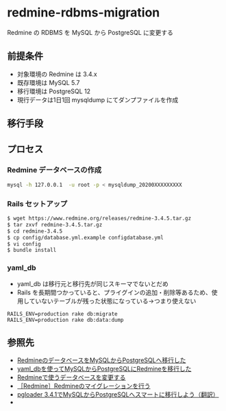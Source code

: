 # redmine-rdbms-migration

Redmine の RDBMS を MySQL から PostgreSQL に変更する

## 前提条件

- 対象環境の Redmine は 3.4.x
- 既存環境は MySQL 5.7
- 移行環境は PostgreSQL 12
- 現行データは1日1回 mysqldump にてダンプファイルを作成
  
## 移行手段

## プロセス

### Redmine データベースの作成

```bash
mysql -h 127.0.0.1  -u root -p < mysqldump_20200XXXXXXXXX
```

### Rails セットアップ

```bash
$ wget https://www.redmine.org/releases/redmine-3.4.5.tar.gz
$ tar zxvf redmine-3.4.5.tar.gz
$ cd redmine-3.4.5
$ cp config/database.yml.example configdatabase.yml
$ vi config
$ bundle install
```

### yaml_db

- yaml_db は移行元と移行先が同じスキーマでないとだめ
- Rails を長期間つかっていると、プライグインの追加・削除等あるため、使用していないテーブルが残った状態になっている→つまり使えない

```console
RAILS_ENV=production rake db:migrate
RAILS_ENV=production rake db:data:dump 
```



## 参照先

- [RedmineのデータベースをMySQLからPostgreSQLへ移行した](https://qiita.com/ryouma_nagare/items/c4ba5298dd283333bb85)
- [yaml_dbを使ってMySQLからPostgreSQLにRedmineを移行した](https://hnron.hatenablog.com/entry/2015/08/18/012738)
- [Redmineで使うデータベースを変更する](http://blog.redmine.jp/articles/change-database/)
- [［Redmine］Redmineのマイグレーションを行う](https://daybreaksnow.hatenablog.jp/entry/2016/12/11/145403)
- [pgloader 3.4.1でMySQLからPostgreSQLへスマートに移行しよう（翻訳）](https://techracho.bpsinc.jp/hachi8833/2017_07_20/43380)
- 